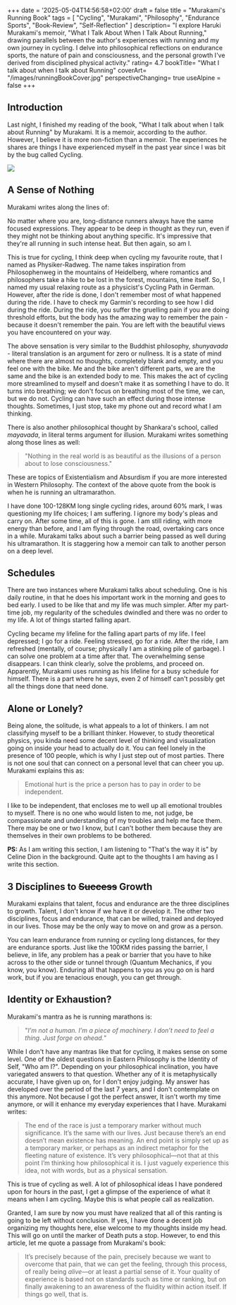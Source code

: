 +++
date = '2025-05-04T14:56:58+02:00'
draft = false
title = "Murakami's Running Book"
tags = [
    "Cycling",
    "Murakami",
    "Philosophy",
    "Endurance Sports",
    "Book-Review",
    "Self-Reflection"
]
description= "I explore Haruki Murakami's memoir, "What I Talk About When I Talk About Running," drawing parallels between the author's experiences with running and my own journey in cycling. I delve into philosophical reflections on endurance sports, the nature of pain and consciousness, and the personal growth I've derived from disciplined physical activity."
rating= 4.7
bookTitle= "What I talk about when I talk about Running"
coverArt= "/images/runningBookCover.jpg" 
perspectiveChanging= true
useAlpine = false
+++

## Introduction

Last night, I finished my reading of the book, "What I talk about when I talk about Running" by Murakami. It is a memoir, according to the author. However, I believe it is more non-fiction than a memoir. The experiences he shares are things I have experienced myself in the past year since I was bit by the bug called Cycling.

![](/images/runningBookCover.jpg)

## A Sense of Nothing

Murakami writes along the lines of:

No matter where you are, long-distance runners always have the same focused expressions. They appear to be deep in thought as they run, even if they might not be thinking about anything specific. It's impressive that they're all running in such intense heat. But then again, so am I.

This is true for cycling, I think deep when cycling my favourite route, that I named as Physiker-Radweg. The name takes inspiration from Philosophenweg in the mountains of Heidelberg, where romantics and philosophers take a hike to be lost in the forest, mountains, time itself. So, I named my usual relaxing route as a physicist's Cycling Path in German. However, after the ride is done, I don't remember most of what happened during the ride. I have to check my Garmin's recording to see how I did during the ride. During the ride, you suffer the gruelling pain if you are doing threshold efforts, but the body has the amazing way to remember the pain - because it doesn't remember the pain. You are left with the beautiful views you have encountered on your way.

The above sensation is very similar to the Buddhist philosophy, *shunyavada* - literal translation is an argument for zero or nullness. It is a state of mind where there are almost no thoughts, completely blank and empty, and you feel one with the bike. Me and the bike aren't different parts, we are the same and the bike is an extended body to me. This makes the act of cycling more streamlined to myself and doesn't make it as something I have to do. It turns into breathing; we don't focus on breathing most of the time, we can, but we do not. Cycling can have such an effect during those intense thoughts. Sometimes, I just stop, take my phone out and record what I am thinking.

There is also another philosophical thought by Shankara's school, called *mayavada*, in literal terms argument for illusion. Murakami writes something along those lines as well: 

>"Nothing in the real world is as beautiful as the illusions of a person about to lose consciousness." 

These are topics of Existentialism and Absurdism if you are more interested in Western Philosophy. The context of the above quote from the book is when he is running an ultramarathon.

I have done 100-128KM long single cycling rides, around 60% mark, I was questioning my life choices; I am suffering. I ignore my body's pleas and carry on. After some time, all of this is gone. I am still riding, with more energy than before, and I am flying through the road, overtaking cars once in a while. Murakami talks about such a barrier being passed as well during his ultramarathon. It is staggering how a memoir can talk to another person on a deep level.

## Schedules

There are two instances where Murakami talks about scheduling. One is his daily routine, in that he does his important work in the morning and goes to bed early. I used to be like that and my life was much simpler. After my part-time job, my regularity of the schedules dwindled and there was no order to my life. A lot of things started falling apart.

Cycling became my lifeline for the falling apart parts of my life. I feel depressed; I go for a ride. Feeling stressed, go for a ride. After the ride, I am refreshed (mentally, of course; physically I am a stinking pile of garbage). I can solve one problem at a time after that. The overwhelming sense disappears. I can think clearly, solve the problems, and proceed on. Apparently, Murakami uses running as his lifeline for a busy schedule for himself. There is a part where he says, even 2 of himself can't possibly get all the things done that need done.

## Alone or Lonely?

Being alone, the solitude, is what appeals to a lot of thinkers. I am not classifying myself to be a brilliant thinker. However, to study theoretical physics, you kinda need some decent level of thinking and visualization going on inside your head to actually do it. You can feel lonely in the presence of 100 people, which is why I just step out of most parties. There is not one soul that can connect on a personal level that can cheer you up. Murakami explains this as: 
> Emotional hurt is the price a person has to pay in order to be independent.

I like to be independent, that encloses me to well up all emotional troubles to myself. There is no one who would listen to me, not judge, be compassionate and understanding of my troubles and help me face them. There may be one or two I know, but I can't bother them because they are themselves in their own problems to be bothered.

**PS:** As I am writing this section, I am listening to "That's the way it is" by Celine Dion in the background. Quite apt to the thoughts I am having as I write this section.

## 3 Disciplines to ~~Success~~ Growth

Murakami explains that talent, focus and endurance are the three disciplines to growth. Talent, I don't know if we have it or develop it. The other two disciplines, focus and endurance, that can be willed, trained and deployed in our lives. Those may be the only way to move on and grow as a person.

You can learn endurance from running or cycling long distances, for they are endurance sports. Just like the 100KM rides passing the barrier, I believe, in life, any problem has a peak or barrier that you have to hike across to the other side or tunnel through (Quantum Mechanics, if you know, you know). Enduring all that happens to you as you go on is hard work, but if you are tenacious enough, you can get through.

## Identity or Exhaustion?

Murakami's mantra as he is running marathons is: 

>"*I’m not a human. I’m a piece of machinery. I don’t need to feel a thing. Just forge on ahead.*" 

While I don't have any mantras like that for cycling, it makes sense on some level. One of the oldest questions in Eastern Philosophy is the Identity of Self, "Who am I?". Depending on your philosophical inclination, you have variegated answers to that question. Whether any of it is metaphysically accurate, I have given up on, for I don't enjoy judging. My answer has developed over the period of the last 7 years, and I don't contemplate on this anymore. Not because I got the perfect answer, It isn't worth my time anymore, or will it enhance my everyday experiences that I have. Murakami writes:

> The end of the race is just a temporary marker without much significance. It’s the same with our lives. Just because there’s an end doesn’t mean existence has meaning. An end point is simply set up as a temporary marker, or perhaps as an indirect metaphor for the fleeting nature of existence. It’s very philosophical—not that at this point I’m thinking how philosophical it is. I just vaguely experience this idea, not with words, but as a physical sensation.

This is true of cycling as well. A lot of philosophical ideas I have pondered upon for hours in the past, I get a glimpse of the experience of what it means when I am cycling. Maybe this is what people call as realization.

Granted, I am sure by now you must have realized that all of this ranting is going to be left without conclusion. If yes, I have done a decent job organizing my thoughts here, else welcome to my thoughts inside my head. This will go on until the marker of Death puts a stop. However, to end this article, let me quote a passage from Murakami's book:

> It’s precisely because of the pain, precisely because we want to overcome that pain, that we can get the feeling, through this process, of really being *alive*—or at least a partial sense of it. Your quality of experience is based not on standards such as time or ranking, but on finally awakening to an awareness of the fluidity within action itself. If things go well, that is.